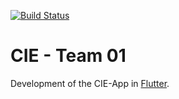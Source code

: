 [![Build Status](https://travis-ci.org/mobileappdevhm/dev-team-1-cie-app-in-flutter.svg?branch=master)](https://travis-ci.org/mobileappdevhm/dev-team-1-cie-app-in-flutter)

# CIE - Team 01

Development of the CIE-App in [Flutter](https://flutter.io/).

